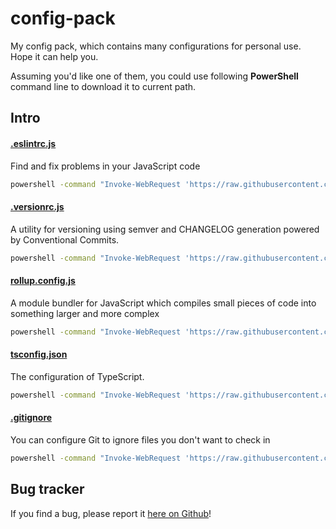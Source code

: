 # config-pack

My config pack, which contains many configurations for personal use. Hope it can help you.

Assuming you'd like one of them, you could use following **PowerShell** command line to download it to current path.

## Intro

#### [.eslintrc.js](https://eslint.org/docs/user-guide/configuring)

Find and fix problems in your JavaScript code

```bash
powershell -command "Invoke-WebRequest 'https://raw.githubusercontent.com/zixiCat/config-pack/master/.eslintrc.js' -OutFile '.eslintrc.js'"
```

#### [.versionrc.js](https://github.com/conventional-changelog/standard-version)

A utility for versioning using semver and CHANGELOG generation powered by Conventional Commits.

```bash
powershell -command "Invoke-WebRequest 'https://raw.githubusercontent.com/zixiCat/config-pack/master/.versionrc.js' -OutFile '.versionrc.js'"
```

#### [rollup.config.js](http://rollupjs.org/guide/en/)

A module bundler for JavaScript which compiles small pieces of code into something larger and more complex

```bash
powershell -command "Invoke-WebRequest 'https://raw.githubusercontent.com/zixiCat/config-pack/master/rollup.config.js' -OutFile 'rollup.config.js'"
```

#### [tsconfig.json](https://www.typescriptlang.org/docs/handbook/tsconfig-json.html)

The configuration of TypeScript.

```bash
powershell -command "Invoke-WebRequest 'https://raw.githubusercontent.com/zixiCat/config-pack/master/tsconfig.json' -OutFile 'tsconfig.json'"
```

#### [.gitignore](https://docs.github.com/en/free-pro-team@latest/github/using-git/ignoring-files)

You can configure Git to ignore files you don't want to check in

```bash
powershell -command "Invoke-WebRequest 'https://raw.githubusercontent.com/zixiCat/config-pack/master/.gitignore' -OutFile '.gitignore'"
```


## Bug tracker

If you find a bug, please report it [here on Github](https://github.com/zixiCat/config-pack/issues)!
